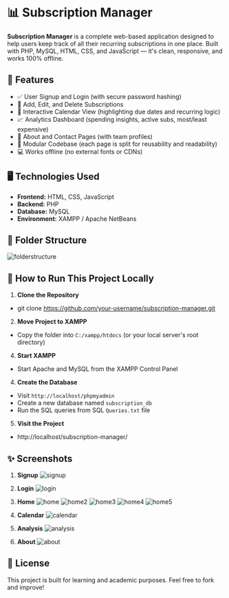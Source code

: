 # 📊 Subscription Manager

**Subscription Manager** is a complete web-based application designed to help users keep track of all their recurring subscriptions in one place. Built with PHP, MySQL, HTML, CSS, and JavaScript — it's clean, responsive, and works 100% offline.


## 🔧 Features

- ✅ User Signup and Login (with secure password hashing)
- 📅 Add, Edit, and Delete Subscriptions
- 📆 Interactive Calendar View (highlighting due dates and recurring logic)
- 📈 Analytics Dashboard (spending insights, active subs, most/least expensive)
- 📘 About and Contact Pages (with team profiles)
- 📁 Modular Codebase (each page is split for reusability and readability)
- 💻 Works offline (no external fonts or CDNs)

## 🖥️ Technologies Used

- **Frontend:** HTML, CSS, JavaScript
- **Backend:** PHP
- **Database:** MySQL
- **Environment:** XAMPP / Apache NetBeans

## 📁 Folder Structure

![folderstructure](https://github.com/user-attachments/assets/8a6bb38c-92e1-4f95-949d-3b162da93ad9)


## 🚀 How to Run This Project Locally

1. **Clone the Repository**

- git clone https://github.com/your-username/subscription-manager.git

2. **Move Project to XAMPP**

- Copy the folder into `C:/xampp/htdocs` (or your local server's root directory)

4. **Start XAMPP**

- Start Apache and MySQL from the XAMPP Control Panel

4. **Create the Database**

- Visit `http://localhost/phpmyadmin`
- Create a new database named `subscription_db`
- Run the SQL queries from SQL `Queries.txt` file


5. **Visit the Project**

- http://localhost/subscription-manager/


## ✨ Screenshots

1. **Signup**
![signup](https://github.com/user-attachments/assets/8d289685-42b5-47ab-becb-c1392c3fd4e0)

2. **Login**
![login](https://github.com/user-attachments/assets/f15b979f-7596-425d-a3d8-7dca4885efce)

3. **Home**
![home](https://github.com/user-attachments/assets/ea7f8f8e-687b-4b17-9f13-ad30418b316b)
![home2](https://github.com/user-attachments/assets/2b7df758-9933-4fa9-9933-9f48998630af)
![home3](https://github.com/user-attachments/assets/55bbfa8e-02e5-4d01-be62-8725b874836d)
![home4](https://github.com/user-attachments/assets/c0b9be2b-7338-421c-bc39-4d91dcc2ccfb)
![home5](https://github.com/user-attachments/assets/a98e95e7-6fd4-49a4-af24-3c37fbe6740f)


5. **Calendar**
![calendar](https://github.com/user-attachments/assets/7fb61f60-1101-4446-a024-f34ec8918eca)

6. **Analysis**
![analysis](https://github.com/user-attachments/assets/eaf8d3b5-e07c-42f6-b9ad-ae96d2e9f680)

7. **About**
![about](https://github.com/user-attachments/assets/d90c6719-14da-43e1-8b7e-b325ad948729)


## 📄 License
This project is built for learning and academic purposes. Feel free to fork and improve!

